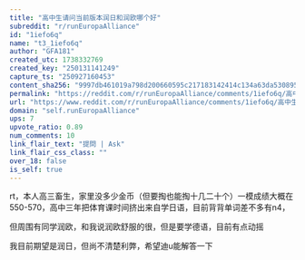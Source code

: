 ```yaml
---
title: "高中生请问当前版本润日和润欧哪个好"
subreddit: "r/runEuropaAlliance"
id: "1iefo6q"
name: "t3_1iefo6q"
author: "GFA181"
created_utc: 1738332769
created_key: "250131141249"
capture_ts: "250927160453"
content_sha256: "9997db461019a798d200660595c217183142414c134a63da53089571be8b9e79"
permalink: "https://reddit.com/r/runEuropaAlliance/comments/1iefo6q/高中生请问当前版本润日和润欧哪个好/"
url: "https://www.reddit.com/r/runEuropaAlliance/comments/1iefo6q/高中生请问当前版本润日和润欧哪个好/"
domain: "self.runEuropaAlliance"
ups: 7
upvote_ratio: 0.89
num_comments: 10
link_flair_text: "提問 | Ask"
link_flair_css_class: ""
over_18: false
is_self: true
---
```


rt，本人高三畜生，家里没多少金币（但要掏也能掏十几二十个）一模成绩大概在550-570，高中三年把体育课时间挤出来自学日语，目前背背单词差不多有n4，

但周围有同学润欧，和我说润欧舒服的很，但是要学德语，目前有点动摇

我目前期望是润日，但尚不清楚利弊，希望迪u能解答一下
